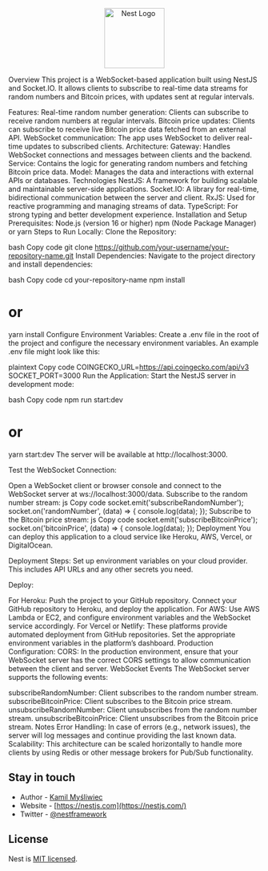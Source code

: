 <p align="center">
  <a href="http://nestjs.com/" target="blank"><img src="https://nestjs.com/img/logo-small.svg" width="120" alt="Nest Logo" /></a>
</p>

[circleci-image]: https://img.shields.io/circleci/build/github/nestjs/nest/master?token=abc123def456
[circleci-url]: https://circleci.com/gh/nestjs/nest


Overview
This project is a WebSocket-based application built using NestJS and Socket.IO. It allows clients to subscribe to real-time data streams for random numbers and Bitcoin prices, with updates sent at regular intervals.

Features:
Real-time random number generation: Clients can subscribe to receive random numbers at regular intervals.
Bitcoin price updates: Clients can subscribe to receive live Bitcoin price data fetched from an external API.
WebSocket communication: The app uses WebSocket to deliver real-time updates to subscribed clients.
Architecture:
Gateway: Handles WebSocket connections and messages between clients and the backend.
Service: Contains the logic for generating random numbers and fetching Bitcoin price data.
Model: Manages the data and interactions with external APIs or databases.
Technologies
NestJS: A framework for building scalable and maintainable server-side applications.
Socket.IO: A library for real-time, bidirectional communication between the server and client.
RxJS: Used for reactive programming and managing streams of data.
TypeScript: For strong typing and better development experience.
Installation and Setup
Prerequisites:
Node.js (version 16 or higher)
npm (Node Package Manager) or yarn
Steps to Run Locally:
Clone the Repository:

bash
Copy code
git clone https://github.com/your-username/your-repository-name.git
Install Dependencies: Navigate to the project directory and install dependencies:

bash
Copy code
cd your-repository-name
npm install
# or
yarn install
Configure Environment Variables: Create a .env file in the root of the project and configure the necessary environment variables. An example .env file might look like this:

plaintext
Copy code
COINGECKO_URL=https://api.coingecko.com/api/v3
SOCKET_PORT=3000
Run the Application: Start the NestJS server in development mode:

bash
Copy code
npm run start:dev
# or
yarn start:dev
The server will be available at http://localhost:3000.

Test the WebSocket Connection:

Open a WebSocket client or browser console and connect to the WebSocket server at ws://localhost:3000/data.
Subscribe to the random number stream:
js
Copy code
socket.emit('subscribeRandomNumber');
socket.on('randomNumber', (data) => {
  console.log(data);
});
Subscribe to the Bitcoin price stream:
js
Copy code
socket.emit('subscribeBitcoinPrice');
socket.on('bitcoinPrice', (data) => {
  console.log(data);
});
Deployment
You can deploy this application to a cloud service like Heroku, AWS, Vercel, or DigitalOcean.

Deployment Steps:
Set up environment variables on your cloud provider. This includes API URLs and any other secrets you need.

Deploy:

For Heroku:
Push the project to your GitHub repository.
Connect your GitHub repository to Heroku, and deploy the application.
For AWS:
Use AWS Lambda or EC2, and configure environment variables and the WebSocket service accordingly.
For Vercel or Netlify:
These platforms provide automated deployment from GitHub repositories. Set the appropriate environment variables in the platform’s dashboard.
Production Configuration:
CORS: In the production environment, ensure that your WebSocket server has the correct CORS settings to allow communication between the client and server.
WebSocket Events
The WebSocket server supports the following events:

subscribeRandomNumber: Client subscribes to the random number stream.
subscribeBitcoinPrice: Client subscribes to the Bitcoin price stream.
unsubscribeRandomNumber: Client unsubscribes from the random number stream.
unsubscribeBitcoinPrice: Client unsubscribes from the Bitcoin price stream.
Notes
Error Handling: In case of errors (e.g., network issues), the server will log messages and continue providing the last known data.
Scalability: This architecture can be scaled horizontally to handle more clients by using Redis or other message brokers for Pub/Sub functionality.

## Stay in touch

- Author - [Kamil Myśliwiec](https://twitter.com/kammysliwiec)
- Website - [https://nestjs.com](https://nestjs.com/)
- Twitter - [@nestframework](https://twitter.com/nestframework)

## License

Nest is [MIT licensed](https://github.com/nestjs/nest/blob/master/LICENSE).
